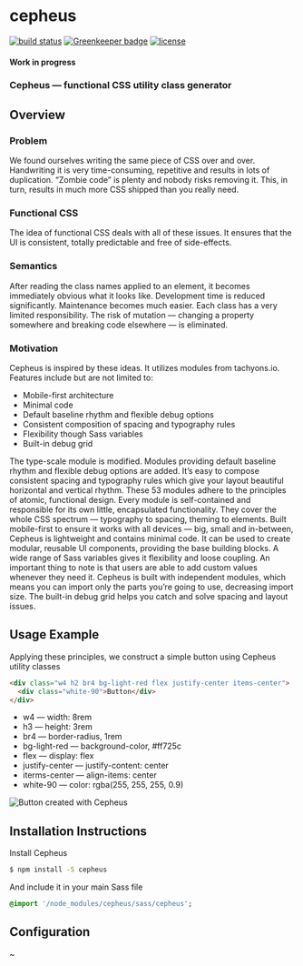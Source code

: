 # cepheus

[![build status](https://secure.travis-ci.org/escapace/cepheus.png)](https://travis-ci.org/escapace/cepheus)
[![Greenkeeper badge](https://badges.greenkeeper.io/escapace/cepheus.svg)](https://greenkeeper.io/)
[![license](https://img.shields.io/badge/license-Mozilla%20Public%20License%20Version%202.0-blue.svg)]()

#### Work in progress 
### Cepheus — functional CSS utility class generator

## Overview

### Problem

We found ourselves writing the same piece of CSS over and over. Handwriting it is very time-consuming, repetitive and results in lots of duplication. “Zombie code” is plenty and nobody risks removing it. This, in turn, results in much more CSS shipped than you really need. 

### Functional CSS

The idea of functional CSS deals with all of these issues.  It ensures that the UI is consistent, totally predictable and free of side-effects. 

### Semantics
After reading the class names applied to an element, it becomes immediately obvious what it looks like. Development time is reduced significantly. Maintenance becomes much easier. Each class has a very limited responsibility. The risk of mutation — changing a property somewhere and breaking code elsewhere — is eliminated.

### Motivation

Cepheus is inspired by these ideas. It utilizes modules from tachyons.io. Features include but are not limited to:
- Mobile-first architecture
- Minimal code
- Default baseline rhythm and flexible debug options
- Consistent composition of spacing and typography rules
- Flexibility though Sass variables
- Built-in debug grid

The type-scale module is modified. Modules providing default baseline rhythm and flexible debug options are added. It’s easy to compose consistent spacing and typography rules which give your layout beautiful horizontal and vertical rhythm. These 53 modules adhere to the principles of atomic, functional design. Every module is self-contained and responsible for its own little, encapsulated functionality. They cover the whole CSS spectrum — typography to spacing, theming to elements. Built mobile-first to ensure it works with all devices — big, small and in-between, Cepheus is lightweight and contains minimal code. It can be used to create modular, reusable UI components, providing the base building blocks. A wide range of Sass variables gives it flexibility and loose coupling. An important thing to note is that users are able to add custom values whenever they need it. Cepheus is built with independent modules, which means you can import only the parts you’re going to use, decreasing import size. The built-in debug grid helps you catch and solve spacing and layout issues. 


## Usage Example

Applying these principles, we construct a simple button using Cepheus utility classes

``` html
<div class="w4 h2 br4 bg-light-red flex justify-center items-center">
  <div class="white-90">Button</div>
</div>
```


- w4 — width: 8rem
- h3 —  height: 3rem
- br4 — border-radius, 1rem
- bg-light-red — background-color, #ff725c
- flex — display: flex
- justify-center — justify-content: center
- iterms-center — align-items: center
- white-90 — color: rgba(255, 255, 255, 0.9)

![Button created with Cepheus](https://d2mxuefqeaa7sj.cloudfront.net/s_F6609529F3546F0A4C73ACCCF1F64CA88C1057BEFBE7EAE75895C6B6E4901828_1516572402623_Screenshot+from+2018-01-22+02-04-17.png)


## Installation Instructions

Install Cepheus
``` bash
$ npm install -S cepheus 
```

And include it in your main Sass file
``` sass
@import '/node_modules/cepheus/sass/cepheus';
```

## Configuration
~
